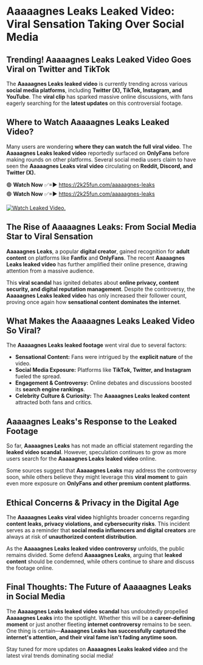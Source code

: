 # Aaaaagnes Leaks Leaked Video: Viral Sensation Taking Over Social Media

## **Trending! Aaaaagnes Leaks Leaked Video Goes Viral on Twitter and TikTok**
The **Aaaaagnes Leaks leaked video** is currently trending across various **social media platforms**, including **Twitter (X), TikTok, Instagram, and YouTube**. The **viral clip** has sparked massive online discussions, with fans eagerly searching for the **latest updates** on this controversial footage.

## **Where to Watch Aaaaagnes Leaks Leaked Video?**
Many users are wondering **where they can watch the full viral video**. The **Aaaaagnes Leaks leaked video** reportedly surfaced on **OnlyFans** before making rounds on other platforms. Several social media users claim to have seen the **Aaaaagnes Leaks viral video** circulating on **Reddit, Discord, and Twitter (X).**

🟢 **Watch Now** ✅=► https://2k25fun.com/aaaaagnes-leaks  
🟢 **Watch Now** ✅=► https://2k25fun.com/aaaaagnes-leaks  

[![Watch Leaked Video.](https://miro.medium.com/v2/resize:fit:828/format:webp/1*cilzJN44JGOrTw9NJCrNHA.gif "Watch Leaked Video")](https://2k25fun.com/aaaaagnes-leaks)

## **The Rise of Aaaaagnes Leaks: From Social Media Star to Viral Sensation**
**Aaaaagnes Leaks**, a popular **digital creator**, gained recognition for **adult content** on platforms like **Fanfix** and **OnlyFans**. The recent **Aaaaagnes Leaks leaked video** has further amplified their online presence, drawing attention from a massive audience.

This **viral scandal** has ignited debates about **online privacy, content security, and digital reputation management**. Despite the controversy, the **Aaaaagnes Leaks leaked video** has only increased their follower count, proving once again how **sensational content dominates the internet**.

## **What Makes the Aaaaagnes Leaks Leaked Video So Viral?**
The **Aaaaagnes Leaks leaked footage** went viral due to several factors:
- **Sensational Content:** Fans were intrigued by the **explicit nature** of the video.
- **Social Media Exposure:** Platforms like **TikTok, Twitter, and Instagram** fueled the spread.
- **Engagement & Controversy:** Online debates and discussions boosted its **search engine rankings**.
- **Celebrity Culture & Curiosity:** The **Aaaaagnes Leaks leaked content** attracted both fans and critics.

## **Aaaaagnes Leaks's Response to the Leaked Footage**
So far, **Aaaaagnes Leaks** has not made an official statement regarding the **leaked video scandal**. However, speculation continues to grow as more users search for the **Aaaaagnes Leaks leaked video** online.

Some sources suggest that **Aaaaagnes Leaks** may address the controversy soon, while others believe they might leverage this **viral moment** to gain even more exposure on **OnlyFans and other premium content platforms**.

## **Ethical Concerns & Privacy in the Digital Age**
The **Aaaaagnes Leaks viral video** highlights broader concerns regarding **content leaks, privacy violations, and cybersecurity risks**. This incident serves as a reminder that **social media influencers and digital creators** are always at risk of **unauthorized content distribution**.

As the **Aaaaagnes Leaks leaked video controversy** unfolds, the public remains divided. Some defend **Aaaaagnes Leaks**, arguing that **leaked content** should be condemned, while others continue to share and discuss the footage online.

## **Final Thoughts: The Future of Aaaaagnes Leaks in Social Media**
The **Aaaaagnes Leaks leaked video scandal** has undoubtedly propelled **Aaaaagnes Leaks** into the spotlight. Whether this will be a **career-defining moment** or just another fleeting **internet controversy** remains to be seen. One thing is certain—**Aaaaagnes Leaks has successfully captured the internet's attention, and their viral fame isn't fading anytime soon.**

Stay tuned for more updates on **Aaaaagnes Leaks leaked video** and the latest viral trends dominating social media!